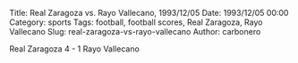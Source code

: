 Title: Real Zaragoza vs. Rayo Vallecano, 1993/12/05
Date: 1993/12/05 00:00
Category: sports
Tags: football, football scores, Real Zaragoza, Rayo Vallecano
Slug: real-zaragoza-vs-rayo-vallecano
Author: carbonero


Real Zaragoza 4 - 1 Rayo Vallecano
